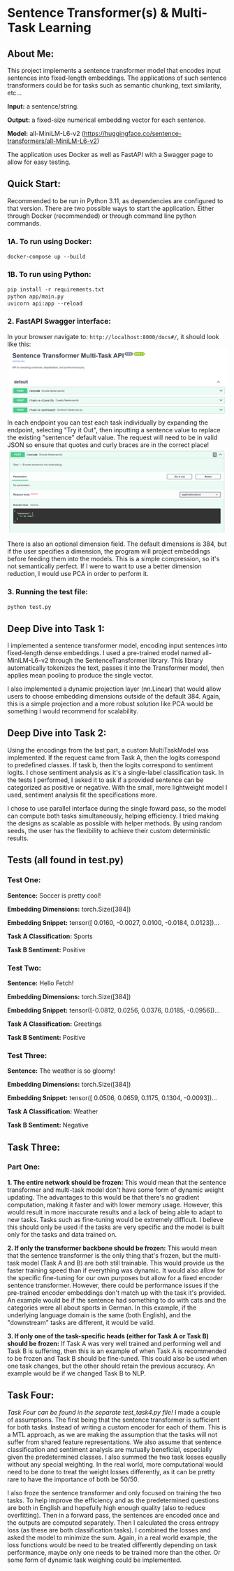 # Sentence Transformer(s) & Multi-Task Learning


## About Me: 

This project implements a sentence transformer model that encodes input sentences into fixed-length embeddings. 
The applications of such sentence transformers could be for tasks such as semantic chunking, text similarity, etc...

**Input:** a sentence/string. 

**Output:** a fixed-size numerical embedding vector for each sentence.

**Model:** all-MiniLM-L6-v2 (https://huggingface.co/sentence-transformers/all-MiniLM-L6-v2)

The application uses Docker as well as FastAPI with a Swagger page to allow for easy testing.   


## Quick Start:

Recommended to be run in Python 3.11, as dependencies are configured to that version. There are two possible ways to 
start the application. Either through Docker (recommended) or through command line python commands. 

### 1A. To run using Docker: 
```commandLine
docker-compose up --build
```

### 1B. To run using Python: 
```commandline
pip install -r requirements.txt
python app/main.py
uvicorn api:app --reload
```

### 2. FastAPI Swagger interface: 
In your browser navigate to: ```http://localhost:8000/docs#/```, it should look like this: 
![img.png](img.png)
In each endpoint you can test each task individually by expanding the endpoint, selecting "Try it Out", then inputting 
a sentence value to replace the existing "sentence" default value. The request will need to be in valid JSON so ensure
that quotes and curly braces are in the correct place!
![img_1.png](img_1.png)

There is also an optional dimension field. The default dimensions is 384, but if the user specifies a dimension, the
program will project embeddings before feeding them into the models. This is a simple compression, so it's not 
semantically perfect. If I were to want to use a better dimension reduction, I would use PCA in order to perform it. 

### 3. Running the test file: 
```commandline
python test.py
```

## Deep Dive into Task 1:
I implemented a sentence transformer model, encoding input sentences into fixed-length dense embeddings. I used a 
pre-trained model named all-MiniLM-L6-v2 through the SentenceTransformer library. This library automatically tokenizes
the text, passes it into the Transformer model, then applies mean pooling to produce the single vector. 

I also implemented a dynamic projection layer (nn.Linear) that would allow users to choose embedding dimensions outside
of the default 384. Again, this is a simple projection and a more robust solution like PCA would be something I would 
recommend for scalability. 

## Deep Dive into Task 2:
Using the encodings from the last part, a custom MultiTaskModel was implemented. If the request came from Task A, then 
the logits correspond to predefined classes. If task b, then the logits correspond to sentiment logits. I chose 
sentiment analysis as it's a single-label classification task. In the tests I performed, I asked it to ask if a provided
sentence can be categorized as positive or negative. With the small, more lightweight model I used, sentiment analysis 
fit the specifications more. 

I chose to use parallel interface during the single foward pass, so the model can compute both tasks simultaneously, 
helping efficiency. I tried making the designs as scalable as possible with helper methods. By using random seeds, the 
user has the flexibility to achieve their custom deterministic results. 


## Tests (all found in test.py)

### Test One: 
**Sentence:** Soccer is pretty cool!

**Embedding Dimensions:** torch.Size([384])

**Embedding Snippet:** tensor([ 0.0160, -0.0027,  0.0100, -0.0184,  0.0123])...

**Task A Classification:** Sports

**Task B Sentiment:** Positive


### Test Two: 
**Sentence:** Hello Fetch!

**Embedding Dimensions:** torch.Size([384])

**Embedding Snippet:** tensor([-0.0812,  0.0256,  0.0376,  0.0185, -0.0956])...

**Task A Classification:** Greetings

**Task B Sentiment:** Positive


### Test Three: 
**Sentence:** The weather is so gloomy!

**Embedding Dimensions:** torch.Size([384])

**Embedding Snippet:** tensor([ 0.0506,  0.0659,  0.1175,  0.1304, -0.0093])...

**Task A Classification:** Weather

**Task B Sentiment:** Negative


## Task Three:
### Part One: 

**1. The entire network should be frozen:**
This would mean that the sentence transformer and multi-task model don't have some form of dynamic weight updating. The
advantages to this would be that there's no gradient computation, making it faster and with lower memory usage. However, 
this would result in more inaccurate results and a lack of being able to adapt to new tasks. Tasks such as fine-tuning 
would be extremely difficult. I believe this should only be used if the tasks are very specific and the model is built 
only for the tasks and data trained on. 

**2. If only the transformer backbone should be frozen:**
This would mean that the sentence transformer is the only thing that's frozen, but the multi-task model (Task A and B) 
are both still trainable. This would provide us the faster training speed than if everything was dynamic. It would also 
allow for the specific fine-tuning for our own purposes but allow for a fixed encoder sentence transformer. However, 
there could be performance issues if the pre-trained encoder embeddings don't match up with the task it's provided. An 
example would be if the sentence had something to do with cats and the categories were all about sports in German. In 
this example, if the underlying language domain is the same (both English), and the "downstream" tasks are different, 
it would be valid. 

**3. If only one of the task-specific heads (either for Task A or Task B) should be frozen:**
If Task A was very well trained and performing well and Task B is suffering, then this is an example of when Task A 
is recommended to be frozen and Task B should be fine-tuned. This could also be used when one task changes, but the 
other should retain the previous accuracy. An example would be if we changed Task B to NLP. 


## Task Four: 
*Task Four can be found in the separate test_task4.py file!*
I made a couple of assumptions. The first being that the sentence transformer is sufficient for both tasks. Instead of 
writing a custom encoder for each of them. This is a MTL approach, as we are making the assumption that the tasks will 
not suffer from shared feature representations. We also assume that sentence classification and sentiment analysis are 
mutually beneficial, especially given the predetermined classes. I also summed the two task losses equally without any 
special weighting. In the real world, more computational would need to be done to treat the weight losses differently, 
as it can be pretty rare to have the importance of both be 50/50. 

I also froze the sentence transformer and only focused on training the two tasks. To help improve the efficiency and as 
the predetermined questions are both in English and hopefully high enough quality (also to reduce overfitting). Then in 
a forward pass, the sentences are encoded once and the outputs are computed separately. Then I calculated the cross 
entropy loss (as these are both classification tasks). I combined the losses and asked the model to minimize the sum. 
Again, in a real world example, the loss functions would be need to be treated differently depending on task performance, 
maybe only one needs to be trained more than the other. Or some form of dynamic task weighing could be implemented. 






